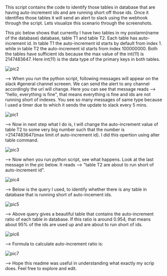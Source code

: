 This script contains the code to identify those tables in database that are having auto-increment ids and are running short off those ids. Once it identifies those tables it will send an alert to slack using the webhook through the script. Lets visualize this scenario through the screenshots.

This pic below shows that currently I have two tables in my postamn(name of the database) database, table T1 and table T2. Each table has auto-increment id. In table T1 the auto-increment id starts by default from index 1. while in table T2 the auto-increment id starts from index 100000000. Both the tables have sufficient ids because the max value of the int(11) is 2147483647. Here int(11) is the data type of the primary keys in both tables.

![pic2](https://user-images.githubusercontent.com/15075776/47616953-ebe94000-dae8-11e8-8b95-16dbc7910502.png)

--> When you run the python script, following messages will appear on the slack #general channel screeen. We can send the alert to any channel accordingly the url will change. Here you can see that message reads --> "hello, everything is fine", that means everything is fine and ids are not running short of indexes. You see so many messages of same type because I used a timer due to which it sends the update to slack every 5 mins.

![pic1](https://user-images.githubusercontent.com/15075776/47616944-e0961480-dae8-11e8-89f7-403853476c42.png)

--> Now in next step what I do is, I will change the auto-increment value of table T2 to some very big number such that the number is >2147483647(max limit of auto-increment id).
I did this opertion using alter table command.

![pic3](https://user-images.githubusercontent.com/15075776/47616956-ee4b9a00-dae8-11e8-8ad3-5a8c6c9cfc43.png)


--> Now when you run python script, see what happens. Look at the last message in the pic below. It reads --> "table T2 are about to run short of auto-increment id".  

![pic4](https://user-images.githubusercontent.com/15075776/47616957-f0adf400-dae8-11e8-8af6-b3bfeafcb699.png)


--> Below is the query I used, to identify whether there is any table in database that is running short of auto-incement ids.

![pic5](https://user-images.githubusercontent.com/15075776/47617492-a2e7ba80-daed-11e8-8fd5-b76c51230ecb.png)

  
  --> Above query gives a beautiful table that contains the auto-increment ratio of each table in database. If this ratio is around 0.954, that means about 95% of the ids are used up and are about to run short of ids.

![pic6](https://user-images.githubusercontent.com/15075776/47617495-a5e2ab00-daed-11e8-9876-7dda0e76e6c2.png)

--> Formula to calculate auto-increment ratio is:

![pic7](https://user-images.githubusercontent.com/15075776/47617677-93697100-daef-11e8-811a-2f7b06ea0e98.png)



--> Hope this readme was useful in understanding what exactly my scrip does. Feel free to explore and edit.

